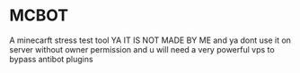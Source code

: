 # MCBOT
A minecarft stress test tool
YA IT IS NOT MADE BY ME 
and ya dont use it on server without owner permission
and u will need a very powerful vps to bypass antibot plugins

